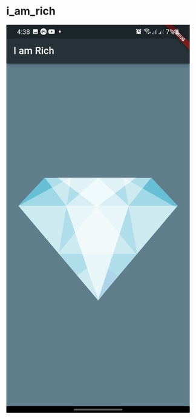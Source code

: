 # i_am_rich


![Finished App](https://github.com/fetian-debug/fetian-flutter/blob/main/images/rich.png)


